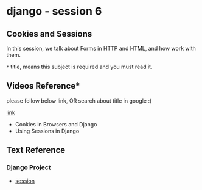 # django - session 6

## Cookies and Sessions
In this session, we talk about Forms in HTTP and HTML, and how work with them.

`*` title, means this subject is required and you must read it.

## Videos Reference*
please follow below link, OR search about title in google :)

[link](https://www.dj4e.com/lessons/dj4e_sessions)
* Cookies in Browsers and Django
* Using Sessions in Django



## Text Reference

### Django Project 
* [session](https://docs.djangoproject.com/en/4.1/topics/http/sessions/)




  
  